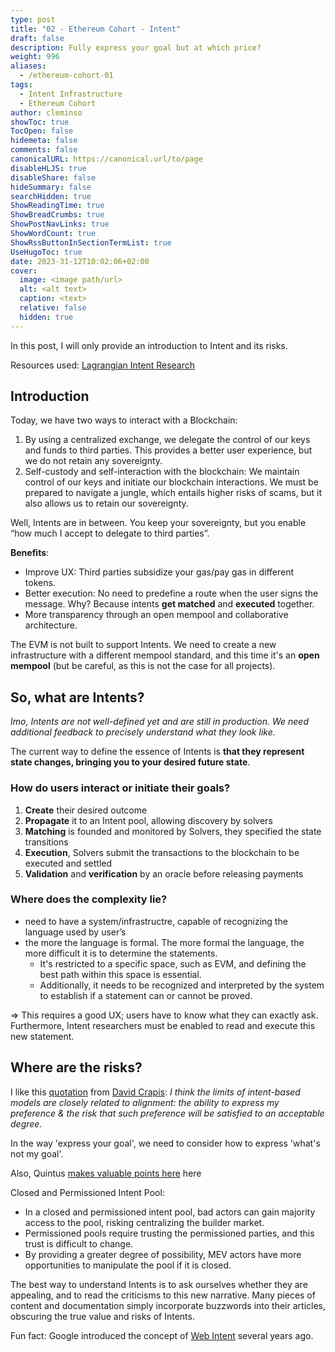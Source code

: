 ```yaml
---
type: post
title: "02 - Ethereum Cohort - Intent"
draft: false
description: Fully express your goal but at which price?
weight: 996
aliases:
  - /ethereum-cohort-01
tags:
  - Intent Infrastructure
  - Ethereum Cohort
author: cleminso
showToc: true
TocOpen: false
hidemeta: false
comments: false
canonicalURL: https://canonical.url/to/page
disableHLJS: true
disableShare: false
hideSummary: false
searchHidden: true
ShowReadingTime: true
ShowBreadCrumbs: true
ShowPostNavLinks: true
ShowWordCount: true
ShowRssButtonInSectionTermList: true
UseHugoToc: true
date: 2023-31-12T10:02:06+02:00
cover:
  image: <image path/url>
  alt: <alt text>
  caption: <text>
  relative: false
  hidden: true
---
```


In this post, I will only provide an introduction to Intent and its risks.

Resources used: [Lagrangian Intent Research](https://blog.20squares.xyz//lagrangian-intent-search-i/)

## Introduction

Today, we have two ways to interact with a Blockchain:

1. By using a centralized exchange, we delegate the control of our keys and funds to third parties. This provides a better user experience, but we do not retain any sovereignty.
2. Self-custody and self-interaction with the blockchain: We maintain control of our keys and initiate our blockchain interactions. We must be prepared to navigate a jungle, which entails higher risks of scams, but it also allows us to retain our sovereignty.

Well, Intents are in between. You keep your sovereignty, but you enable “how much I accept to delegate to third parties”.

**Benefits**:

-  Improve UX: Third parties subsidize your gas/pay gas in different tokens.
- Better execution: No need to predefine a route when the user signs the message. Why? Because intents **get matched** and **executed** together.
- More transparency through an open mempool and collaborative architecture.

The EVM is not built to support Intents. We need to create a new infrastructure with a different mempool standard, and this time it's an **open mempool** (but be careful, as this is not the case for all projects).

## So, what are Intents?

*Imo, Intents are not well-defined yet and are still in production. We need additional feedback to precisely understand what they look like.*

The current way to define the essence of Intents is **that they represent state changes, bringing you to your desired future state**.

### How do users interact or initiate their goals?

1. **Create** their desired outcome 
2. **Propagate** it to an Intent pool, allowing discovery by solvers
3. **Matching** is founded and monitored by Solvers, they specified the state transitions
4. **Execution**, Solvers submit the transactions to the blockchain to be executed and settled
5. **Validation** and **verification** by an oracle before releasing payments

### Where does the complexity lie?

- need to have a system/infrastructre, capable of recognizing the language used by user’s
- the more the language is formal. The more formal the language, the more difficult it is to determine the statements.
    - It's restricted to a specific space, such as EVM, and defining the best path within this space is essential.
    - Additionally, it needs to be recognized and interpreted by the system to establish if a statement can or cannot be proved.

⇒ This requires a good UX; users have to know what they can exactly ask. Furthermore, Intent researchers must be enabled to read and execute this new statement.

## Where are the risks?

I like this [quotation](https://twitter.com/DavideCrapis/status/1684685728360640513) from [David Crapis](https://twitter.com/DavideCrapis): *I think the limits of intent-based models are closely related to alignment: the ability to express my preference & the risk that such preference will be satisfied to an acceptable degree.*

In the way 'express your goal', we need to consider how to express 'what's not my goal'.

Also, Quintus [makes valuable points here](https://twitter.com/0xQuintus/status/1664288412281737216) here

 Closed and Permissioned Intent Pool: 

- In a closed and permissioned intent pool, bad actors can gain majority access to the pool, risking centralizing the builder market.
- Permissioned pools require trusting the permissioned parties, and this trust is difficult to change.
- By providing a greater degree of possibility, MEV actors have more opportunities to manipulate the pool if it is closed.

The best way to understand Intents is to ask ourselves whether they are appealing, and to read the criticisms to this new narrative. Many pieces of content and documentation simply incorporate buzzwords into their articles, obscuring the true value and risks of Intents.

Fun fact: Google introduced the concept of [Web Intent](https://www.w3.org/TR/web-intents/) several years ago.

